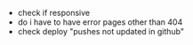 - check if responsive
- do i have to have error pages other than 404
- check deploy "pushes not updated in github"